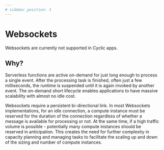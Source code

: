 ```yaml
---
# sidebar_position: 1
---
```


# Websockets

Websockets are currently not supported in Cyclic apps.

## Why?
Serverless functions are active on-demand for just long enough to process a single event. After the processing task is finished, often just a few milliseconds, the runtime is suspended until it is again invoked by another event. The on-demand short lifecycle enables applications to have massive scalability with almost no idle cost. 

Websockets require a persistent bi-directional link. In most Websockets implementations, for an idle connection, a compute instance must be reserved for the duration of the connection regardless of whether a message is available for processing or not. At the same time, if a high traffic volume is possible - potentially many compute instances should be reserved in anticipation. This creates the need for further complexity in capacity planning and  managing tasks to facilitate the scaling up and down of the sizing and number of compute instances. 


